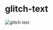 # glitch-text

![glitch text](https://user-images.githubusercontent.com/112775431/188436175-64fb019f-0b4c-4ff0-97d3-8c5d5bbb9b52.gif)

